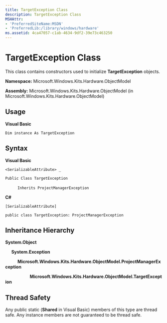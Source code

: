 ```yaml
---
title: TargetException Class
description: TargetException Class
MSHAttr:
- 'PreferredSiteName:MSDN'
- 'PreferredLib:/library/windows/hardware'
ms.assetid: 4ca47057-c1ab-4634-9df2-39e73c463250
---
```


# TargetException Class


This class contains constructors used to initialize **TargetException** objects.

**Namespace:** Microsoft.Windows.Kits.Hardware.ObjectModel

**Assembly:** Microsoft.Windows.Kits.Hardware.ObjectModel (in Microsoft.Windows.Kits.Hardware.ObjectModel)

## <span id="Usage"></span><span id="usage"></span><span id="USAGE"></span>Usage


**Visual Basic**

`Dim instance As TargetException`

## <span id="Syntax"></span><span id="syntax"></span><span id="SYNTAX"></span>Syntax


**Visual Basic**

`<SerializableAttribute> _`

`Public Class TargetException`

          `Inherits ProjectManagerException`

**C#**

`[SerializableAttribute]`

`public class TargetException: ProjectManagerException`

## <span id="Inheritance_Hierarchy"></span><span id="inheritance_hierarchy"></span><span id="INHERITANCE_HIERARCHY"></span>Inheritance Hierarchy


**System.Object**

     **System.Exception**

          **Microsoft.Windows.Kits.Hardware.ObjectModel.ProjectManagerException**

                    **Microsoft.Windows.Kits.Hardware.ObjectModel.TargetException**

## <span id="Thread_Safety"></span><span id="thread_safety"></span><span id="THREAD_SAFETY"></span>Thread Safety


Any public static (**Shared** in Visual Basic) members of this type are thread safe. Any instance members are not guaranteed to be thread safe.

 

 






